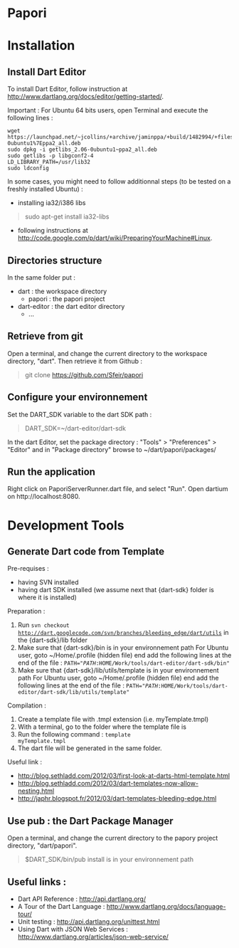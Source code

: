 Papori
======

Installation
============

Install Dart Editor
-------------------

To install Dart Editor, follow instruction at http://www.dartlang.org/docs/editor/getting-started/.

Important : For Ubuntu 64 bits users, open Terminal and execute the following lines :

	wget https://launchpad.net/~jcollins/+archive/jaminppa/+build/1482994/+files/getlibs_2.06-0ubuntu1%7Eppa2_all.deb 
	sudo dpkg -i getlibs_2.06-0ubuntu1~ppa2_all.deb 
	sudo getlibs -p libgconf2-4 
	LD_LIBRARY_PATH=/usr/lib32 
	sudo ldconfig
	

In some cases, you might need to follow additionnal steps (to be tested on a freshly installed Ubuntu) :

- installing ia32/i386 libs
> 	sudo apt-get install ia32-libs
	
- following instructions at http://code.google.com/p/dart/wiki/PreparingYourMachine#Linux.

Directories structure
------------------------------------------------
In the same folder put :

- dart : the workspace directory
	- papori : the papori project
- dart-editor : the dart editor directory
	- ...

Retrieve from git
------------------------------------------------

Open a terminal, and change the current directory to the workspace directory, "dart". Then retrieve it from Github :
> 	git clone https://github.com/Sfeir/papori


Configure your environnement
------------------------------------------------

Set the DART_SDK variable to the dart SDK path :
> 	DART_SDK=~/dart-editor/dart-sdk

In the dart Editor, set the package directory : "Tools" > "Preferences" > "Editor" and in "Package directory" browse to ~/dart/papori/packages/

Run the application
------------------------------------------------

Right click on PaporiServerRunner.dart file, and select "Run". Open dartium on http://localhost:8080.

Development Tools
=================

Generate Dart code from Template
------------------------------------------------
Pre-requises :

- having SVN installed
- having dart SDK installed (we assume next that {dart-sdk} folder is where it is installed)

Preparation :

1. Run <code>svn checkout http://dart.googlecode.com/svn/branches/bleeding_edge/dart/utils</code> in the {dart-sdk}/lib folder
2. Make sure that {dart-sdk}/bin is in your environnement path
	For Ubuntu user, goto ~/Home/.profile (hidden file) end add the following lines at the end of the file : <code>PATH="$PATH:$HOME/Work/tools/dart-editor/dart-sdk/bin"</code>
3. Make sure that {dart-sdk}/lib/utils/template is in your environnement path
	For Ubuntu user, goto ~/Home/.profile (hidden file) end add the following lines at the end of the file : <code>PATH="$PATH:$HOME/Work/tools/dart-editor/dart-sdk/lib/utils/template"</code>

Compilation :

1. Create a template file with .tmpl extension (i.e. myTemplate.tmpl)
2. With a terminal, go to the folder where the template file is
3. Run the following command : <code>template myTemplate.tmpl</code>
4. The dart file will be generated in the same folder.

Useful link :
* http://blog.sethladd.com/2012/03/first-look-at-darts-html-template.html
* http://blog.sethladd.com/2012/03/dart-templates-now-allow-nesting.html
* http://japhr.blogspot.fr/2012/03/dart-templates-bleeding-edge.html


Use pub : the Dart Package Manager
------------------------------------------------
Open a terminal, and change the current directory to the papory project directory, "dart/papori".
> 	$DART_SDK/bin/pub install is in your environnement path


Useful links :
------------------------------------------------

- Dart API Reference : http://api.dartlang.org/
- A Tour of the Dart Language : http://www.dartlang.org/docs/language-tour/
- Unit testing : http://api.dartlang.org/unittest.html
- Using Dart with JSON Web Services : http://www.dartlang.org/articles/json-web-service/

